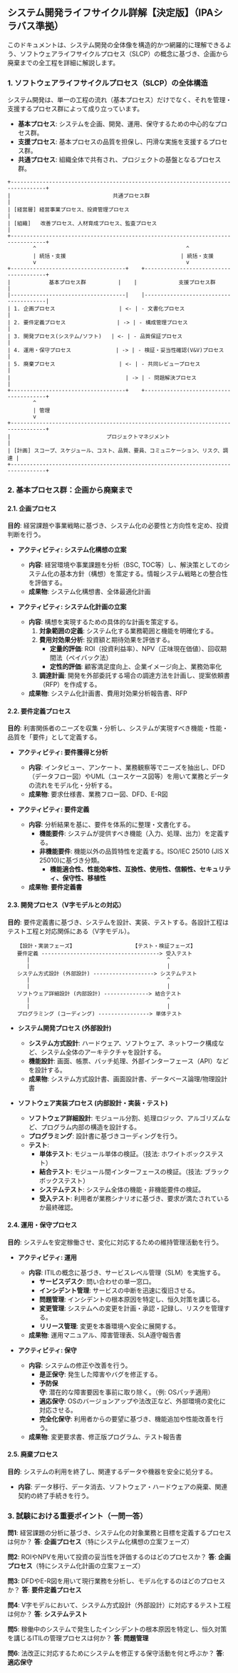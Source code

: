 ## システム開発ライフサイクル詳解【決定版】（IPAシラバス準拠）

このドキュメントは、システム開発の全体像を構造的かつ網羅的に理解できるよう、ソフトウェアライフサイクルプロセス（SLCP）の概念に基づき、企画から廃棄までの全工程を詳細に解説します。

### 1. ソフトウェアライフサイクルプロセス（SLCP）の全体構造

システム開発は、単一の工程の流れ（基本プロセス）だけでなく、それを管理・支援するプロセス群によって成り立っています。

*   **基本プロセス**: システムを企画、開発、運用、保守するための中心的なプロセス群。
*   **支援プロセス**: 基本プロセスの品質を担保し、円滑な実施を支援するプロセス群。
*   **共通プロセス**: 組織全体で共有され、プロジェクトの基盤となるプロセス群。

```text
+---------------------------------------------------------------------------------+
|                                共通プロセス群                                   |
| [経営層] 経営事業プロセス、投資管理プロセス                                     |
| [組織]   改善プロセス、人材育成プロセス、監査プロセス                             |
+---------------------------------------------------------------------------------+
        ^                                               ^
        | 統括・支援                                    | 統括・支援
        v                                               v
+------------------------------------+    +---------------------------------------+
|            基本プロセス群          |    |             支援プロセス群            |
|------------------------------------|    |---------------------------------------|
| 1. 企画プロセス                    | <- | - 文書化プロセス                      |
| 2. 要件定義プロセス                | -> | - 構成管理プロセス                    |
| 3. 開発プロセス(システム/ソフト)   | <- | - 品質保証プロセス                    |
| 4. 運用・保守プロセス              | -> | - 検証・妥当性確認(V&V)プロセス     |
| 5. 廃棄プロセス                    | <- | - 共同レビュープロセス                |
|                                    | -> | - 問題解決プロセス                    |
+------------------------------------+    +---------------------------------------+
        ^
        | 管理
        v
+---------------------------------------------------------------------------------+
|                              プロジェクトマネジメント                           |
| [計画] スコープ、スケジュール、コスト、品質、要員、コミュニケーション、リスク、調達 |
+---------------------------------------------------------------------------------+
```

### 2. 基本プロセス群：企画から廃棄まで

#### 2.1. 企画プロセス

**目的**: 経営課題や事業戦略に基づき、システム化の必要性と方向性を定め、投資判断を行う。

*   **アクティビティ: システム化構想の立案**
    *   **内容**: 経営環境や事業課題を分析（BSC, TOC等）し、解決策としてのシステム化の基本方針（構想）を策定する。情報システム戦略との整合性を評価する。
    *   **成果物**: システム化構想書、全体最適化計画

*   **アクティビティ: システム化計画の立案**
    *   **内容**: 構想を実現するための具体的な計画を策定する。
        1.  **対象範囲の定義**: システム化する業務範囲と機能を明確化する。
        2.  **費用対効果分析**: 投資額と期待効果を評価する。
            *   **定量的評価**: ROI（投資利益率）、NPV（正味現在価値）、回収期間法（ペイバック法）
            *   **定性的評価**: 顧客満足度向上、企業イメージ向上、業務効率化
        3.  **調達計画**: 開発を外部委託する場合の調達方法を計画し、提案依頼書（RFP）を作成する。
    *   **成果物**: システム化計画書、費用対効果分析報告書、RFP

#### 2.2. 要件定義プロセス

**目的**: 利害関係者のニーズを収集・分析し、システムが実現すべき機能・性能・品質を「要件」として定義する。

*   **アクティビティ: 要件獲得と分析**
    *   **内容**: インタビュー、アンケート、業務観察等でニーズを抽出し、DFD（データフロー図）やUML（ユースケース図等）を用いて業務とデータの流れをモデル化・分析する。
    *   **成果物**: 要求仕様書、業務フロー図、DFD、E-R図

*   **アクティビティ: 要件定義**
    *   **内容**: 分析結果を基に、要件を体系的に整理・文書化する。
        *   **機能要件**: システムが提供すべき機能（入力、処理、出力）を定義する。
        *   **非機能要件**: 機能以外の品質特性を定義する。ISO/IEC 25010 (JIS X 25010)に基づき分類。
            *   **機能適合性、性能効率性、互換性、使用性、信頼性、セキュリティ、保守性、移植性**
    *   **成果物**: **要件定義書**

#### 2.3. 開発プロセス（V字モデルとの対応）

**目的**: 要件定義書に基づき、システムを設計、実装、テストする。各設計工程はテスト工程と対応関係にある（V字モデル）。

```text
   【設計・実装フェーズ】                  【テスト・検証フェーズ】
   要件定義 -------------------------------------> 受入テスト
      |                                           ^
      |                                           |
   システム方式設計 (外部設計) -------------------> システムテスト
      |                                           ^
      |                                           |
   ソフトウェア詳細設計 (内部設計) --------------> 結合テスト
      |                                           ^
      |                                           |
   プログラミング (コーディング) ----------------> 単体テスト
```

*   **システム開発プロセス (外部設計)**
    *   **システム方式設計**: ハードウェア、ソフトウェア、ネットワーク構成など、システム全体のアーキテクチャを設計する。
    *   **機能設計**: 画面、帳票、バッチ処理、外部インターフェース（API）などを設計する。
    *   **成果物**: システム方式設計書、画面設計書、データベース論理/物理設計書

*   **ソフトウェア実装プロセス (内部設計・実装・テスト)**
    *   **ソフトウェア詳細設計**: モジュール分割、処理ロジック、アルゴリズムなど、プログラム内部の構造を設計する。
    *   **プログラミング**: 設計書に基づきコーディングを行う。
    *   **テスト**:
        *   **単体テスト**: モジュール単体の検証。（技法: ホワイトボックステスト）
        *   **結合テスト**: モジュール間インターフェースの検証。（技法: ブラックボックステスト）
        *   **システムテスト**: システム全体の機能・非機能要件の検証。
        *   **受入テスト**: 利用者が業務シナリオに基づき、要求が満たされているか最終確認。

#### 2.4. 運用・保守プロセス

**目的**: システムを安定稼働させ、変化に対応するための維持管理活動を行う。

*   **アクティビティ: 運用**
    *   **内容**: ITILの概念に基づき、サービスレベル管理（SLM）を実施する。
        *   **サービスデスク**: 問い合わせの単一窓口。
        *   **インシデント管理**: サービスの中断を迅速に復旧させる。
        *   **問題管理**: インシデントの根本原因を特定し、恒久対策を講じる。
        *   **変更管理**: システムへの変更を計画・承認・記録し、リスクを管理する。
        *   **リリース管理**: 変更を本番環境へ安全に展開する。
    *   **成果物**: 運用マニュアル、障害管理表、SLA遵守報告書

*   **アクティビティ: 保守**
    *   **内容**: システムの修正や改善を行う。
        *   **是正保守**: 発生した障害やバグを修正する。
        *   **予防保守**: 潜在的な障害要因を事前に取り除く。（例: OSパッチ適用）
        *   **適応保守**: OSのバージョンアップや法改正など、外部環境の変化に対応させる。
        *   **完全化保守**: 利用者からの要望に基づき、機能追加や性能改善を行う。
    *   **成果物**: 変更要求書、修正版プログラム、テスト報告書

#### 2.5. 廃棄プロセス
**目的**: システムの利用を終了し、関連するデータや機器を安全に処分する。
*   **内容**: データ移行、データ消去、ソフトウェア・ハードウェアの廃棄、関連契約の終了手続きを行う。

### 3. 試験における重要ポイント（一問一答）

**問1**: 経営課題の分析に基づき、システム化の対象業務と目標を定義するプロセスは何か？
**答**: **企画プロセス**（特にシステム化構想の立案フェーズ）

**問2**: ROIやNPVを用いて投資の妥当性を評価するのはどのプロセスか？
**答**: **企画プロセス**（特にシステム化計画の立案フェーズ）

**問3**: DFDやE-R図を用いて現行業務を分析し、モデル化するのはどのプロセスか？
**答**: **要件定義プロセス**

**問4**: V字モデルにおいて、システム方式設計（外部設計）に対応するテスト工程は何か？
**答**: **システムテスト**

**問5**: 稼働中のシステムで発生したインシデントの根本原因を特定し、恒久対策を講じるITILの管理プロセスは何か？
**答**: **問題管理**

**問6**: 法改正に対応するためにシステムを修正する保守活動を何と呼ぶか？
**答**: **適応保守**
